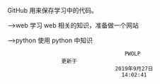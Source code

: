 
GitHub 用来保存学习中的代码。

-->web   学习 web 相关的知识，准备做一个网站

-->python    使用 python 中知识



                                         PWOLP	
					 更新于
                                      2019年9月27日 
                                        14:02:41    
				  
